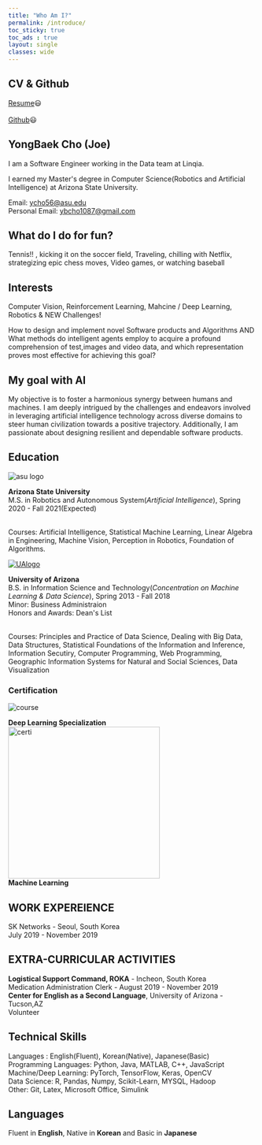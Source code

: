 ```yaml
---
title: "Who Am I?"
permalink: /introduce/
toc_sticky: true
toc_ads : true
layout: single
classes: wide
---
```

## CV & Github

<div><a href="https://drive.google.com/file/d/1799vW2XL8HfYJ813D4FA1Eyaokt86WpM/view?usp=sharing">Resume</a>😃</div> <br>
<div><a href="https://github.com/YB-Joe">Github</a>😃</div>


## YongBaek Cho (Joe)

I am a Software Engineer working in the Data team at Linqia.
 
I earned my Master's degree in Computer Science(Robotics and Artificial Intelligence) at Arizona State University.

Email: ycho56@asu.edu 
<br>Personal Email: ybcho1087@gmail.com 

## What do I do for fun?

Tennis!! , kicking it on the soccer field, Traveling, chilling with Netflix, strategizing epic chess moves, Video games, or watching baseball 

## Interests

Computer Vision, Reinforcement Learning, Mahcine / Deep Learning, Robotics & NEW Challenges!

How to design and implement novel Software products and Algorithms
AND
What methods do intelligent agents employ to acquire a profound comprehension of test,images and video data, and which representation proves most effective for achieving this goal?

## My goal with AI

My objective is to foster a harmonious synergy between humans and machines. I am deeply intrigued by the challenges and endeavors involved in leveraging artificial intelligence technology across diverse domains to steer human civilization towards a positive trajectory. Additionally, I am passionate about designing resilient and dependable software products.

## Education

![asu logo](https://user-images.githubusercontent.com/43649503/84981298-2ba5e500-b16f-11ea-9133-b16e5c41ac48.png)

<div style="text-align: left"><strong>Arizona State University</strong></div>
<div style="text-align: left"> M.S. in Robotics and Autonomous System(<em>Artificial Intelligence</em>), Spring 2020 - Fall 2021(Expected)</div>


<br>Courses: Artificial Intelligence, Statistical Machine Learning, Linear Algebra in Engineering, Machine Vision, Perception in Robotics, Foundation of Algorithms.

[![UAlogo](https://user-images.githubusercontent.com/43649503/84980195-5e9aa980-b16c-11ea-9f47-894fbaa9cc22.png)](https://www.arizona.edu)
<div style="text-align: left"><strong>University of Arizona</strong></div>
<div style="text-align: left"> B.S. in Information Science and Technology(<em>Concentration on Machine Learning & Data Science</em>), Spring 2013 - Fall 2018</div>
<div style="text-align: left">Minor: Business Administraion</div>
<div style="text-align: left">Honors and Awards: Dean's List</div>

<br>Courses: Principles and Practice of Data Science, Dealing with Big Data, Data Structures, Statistical Foundations of the Information and Inference, Information Secutiry, Computer Programming, Web Programming, Geographic Information Systems for Natural and Social Sciences, Data Visualization

### Certification

![course](https://user-images.githubusercontent.com/43649503/84982475-c1db0a80-b171-11ea-831a-e87c896e2bbc.png)
<div style="text-align: left"><strong>Deep Learning Specialization</strong></div>
<img width="308" alt="certi" src="https://user-images.githubusercontent.com/43649503/86007280-20e22e80-ba52-11ea-8336-48cba3f33039.png">

<div style="text-align: left"><strong>Machine Learning</strong></div>

## WORK EXPEREIENCE


<div style="text-align: left">SK Networks - Seoul, South Korea</div>
<div style="text-align: left">July 2019 - November 2019</div> 



## EXTRA-CURRICULAR ACTIVITIES

<div style="text-align: left"><strong>Logistical Support Command, ROKA</strong> - Incheon, South Korea</div>
<div style="text-align: left">Medication Administration Clerk - August 2019 - November 2019</div> 



<div style="text-align: left"><strong>Center for English as a Second Language</strong>, University of Arizona - Tucson,AZ</div>
<div style="text-align: left">Volunteer</div> 


## Technical Skills
Languages : English(Fluent), Korean(Native), Japanese(Basic) <br>
Programming Languages: Python, Java, MATLAB, C++, JavaScript  <br>
Machine/Deep Learning: PyTorch, TensorFlow, Keras, OpenCV <br>
Data Science: R, Pandas, Numpy, Scikit-Learn, MYSQL, Hadoop <br>
Other: Git, Latex, Microsoft Office, Simulink <br>



## Languages
Fluent in **English**, Native in **Korean** and Basic in **Japanese**


